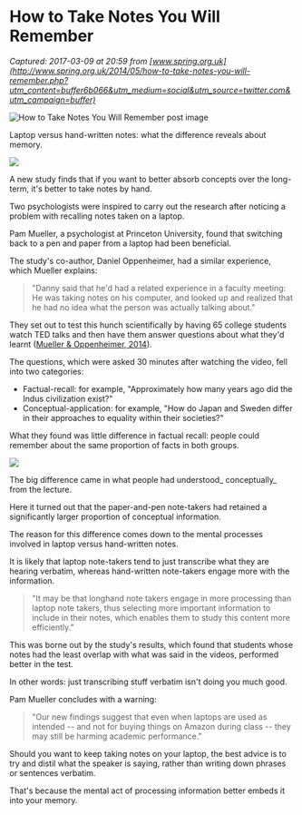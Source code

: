 # How to Take Notes You Will Remember

_Captured: 2017-03-09 at 20:59 from [www.spring.org.uk](http://www.spring.org.uk/2014/05/how-to-take-notes-you-will-remember.php?utm_content=buffer6b066&utm_medium=social&utm_source=twitter.com&utm_campaign=buffer)_

![How to Take Notes You Will Remember post image](http://www.spring.org.uk/images/notebooks1.jpg)

Laptop versus hand-written notes: what the difference reveals about memory.

![](http://www.spring.org.uk/images/anx-plan.png)

A new study finds that if you want to better absorb concepts over the long-term, it's better to take notes by hand.

Two psychologists were inspired to carry out the research after noticing a problem with recalling notes taken on a laptop.

Pam Mueller, a psychologist at Princeton University, found that switching back to a pen and paper from a laptop had been beneficial.

The study's co-author, Daniel Oppenheimer, had a similar experience, which Mueller explains:

> "Danny said that he'd had a related experience in a faculty meeting: He was taking notes on his computer, and looked up and realized that he had no idea what the person was actually talking about."

They set out to test this hunch scientifically by having 65 college students watch TED talks and then have them answer questions about what they'd learnt ([Mueller & Oppenheimer, 2014](http://dx.doi.org/10.1177/0956797614524581)).

The questions, which were asked 30 minutes after watching the video, fell into two categories:

  * Factual-recall: for example, "Approximately how many years ago did the Indus civilization exist?"
  * Conceptual-application: for example, "How do Japan and Sweden differ in their approaches to equality within their societies?"

What they found was little difference in factual recall: people could remember about the same proportion of facts in both groups.

![](http://www.spring.org.uk/images/spark.png)

The big difference came in what people had understood_ conceptually_ from the lecture.

Here it turned out that the paper-and-pen note-takers had retained a significantly larger proportion of conceptual information.

The reason for this difference comes down to the mental processes involved in laptop versus hand-written notes.

It is likely that laptop note-takers tend to just transcribe what they are hearing verbatim, whereas hand-written note-takers engage more with the information.

> "It may be that longhand note takers engage in more processing than laptop note takers, thus selecting more important information to include in their notes, which enables them to study this content more efficiently."

This was borne out by the study's results, which found that students whose notes had the least overlap with what was said in the videos, performed better in the test.

In other words: just transcribing stuff verbatim isn't doing you much good.

Pam Mueller concludes with a warning:

> "Our new findings suggest that even when laptops are used as intended -- and not for buying things on Amazon during class -- they may still be harming academic performance."

Should you want to keep taking notes on your laptop, the best advice is to try and distil what the speaker is saying, rather than writing down phrases or sentences verbatim.

That's because the mental act of processing information better embeds it into your memory.
